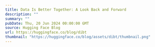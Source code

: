```yaml
---
title: Data Is Better Together: A Look Back and Forward
description: ""
summary: ""
pubDate: Thu, 20 Jun 2024 00:00:00 GMT
source: Hugging Face Blog
url: https://huggingface.co/blog/dibt
thumbnail: "https://huggingface.co/blog/assets/dibt/thumbnail.png"
---
```


